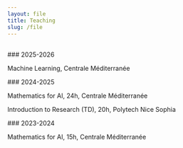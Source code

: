 ```yaml
---
layout: file
title: Teaching
slug: /file
---
```

<br />
### 2025-2026
<p>Machine Learning, Centrale Méditerranée</p>
### 2024-2025
<p>Mathematics for AI, 24h, Centrale Méditerranée</p>
<p>Introduction to Research (TD), 20h, Polytech Nice Sophia</p>
### 2023-2024
<p>Mathematics for AI, 15h, Centrale Méditerranée</p>
